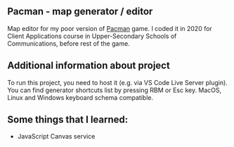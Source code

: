 ## Pacman - map generator / editor
Map editor for my poor version of [Pacman](https://github.com/xramzesx/pacman-the-poor-game) game. I coded it in 2020 for Client Applications course in Upper-Secondary Schools of Communications, before rest of the game.
## Additional information about project
To run this project, you need to host it (e.g. via VS Code Live Server plugin).
You can find generator shortcuts list by pressing RBM or Esc key.
MacOS, Linux and Windows keyboard schema compatible.
## Some things that I learned:
- JavaScript Canvas service